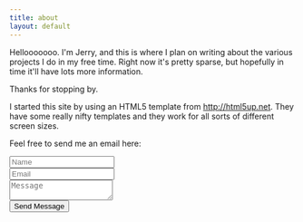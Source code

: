 ```yaml
---
title: about
layout: default
---
```



Hellooooooo. I'm Jerry, and this is where I plan on writing about the various projects I do in my free time. Right now it's pretty sparse, but hopefully in time it'll have lots more information.

Thanks for stopping by.

I started this site by using an HTML5 template from http://html5up.net. They have some really nifty templates and they work for all sorts of different screen sizes.

Feel free to send me an email here:

<article class="box post">
<div class="container">

<form action="http://formspree.io/contact@jcecil.io" method="POST">
<input type="hidden" name="_subject" value="Contact Me from jcecil.io" />
<input type="hidden" name="_next" value="/about/thanks.html" />
<input type="text" name="_gotcha" style="display:none" />
<div class="row 50%">
<div class="6u"><input type="text" name="name" placeholder="Name" /></div>
<div class="6u"><input type="email" name="_replyto" placeholder="Email" /></div>
</div>
<div class="row 50%">
<div class="12u">
<textarea name="message" placeholder="Message"></textarea>
</div>
</div>
<div class="row">
<div class="12u">
<input type="submit" value="Send Message" />
</div>
</div>
</form>
</div>
</article>

